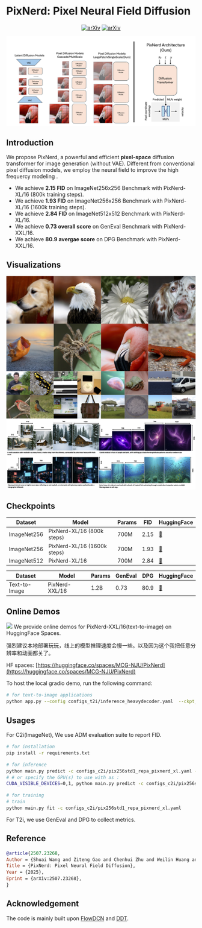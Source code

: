 # PixNerd: Pixel Neural Field Diffusion
<div style="text-align: center;">
  <a href="http://arxiv.org/abs/2507.23268"><img src="https://img.shields.io/badge/arXiv-2507.23268-b31b1b.svg" alt="arXiv"></a>
    <a href="https://huggingface.co/spaces/MCG-NJU/PixNerd"><img src="https://img.shields.io/badge/%F0%9F%A4%97%20Hugging%20Face-Online_Demo-green" alt="arXiv"></a>  
</div>

![](./figs/arch.png)

## Introduction
We propose PixNerd, a powerful and efficient **pixel-space** diffusion transformer for image generation (without VAE). Different from conventional pixel diffusion models, we employ the neural field to improve the high frequercy modeling .

* We achieve **2.15 FID** on ImageNet256x256 Benchmark with PixNerd-XL/16 (800k training steps).
* We achieve **1.93 FID** on ImageNet256x256 Benchmark with PixNerd-XL/16 (1600k training steps).
* We achieve **2.84 FID** on ImageNet512x512 Benchmark with PixNerd-XL/16.
* We achieve **0.73 overall score** on GenEval Benchmark with PixNerd-XXL/16.
* We achieve **80.9 avergae score** on DPG Benchmark with PixNerd-XXL/16.

## Visualizations
![](./figs/pixelnerd_teaser.png)
![](./figs/pixnerd_multires.png)
## Checkpoints

| Dataset       | Model         | Params | FID   | HuggingFace                           |
|---------------|---------------|--------|-------|---------------------------------------|
| ImageNet256   | PixNerd-XL/16 (800k steps) | 700M   | 2.15  | [🤗](https://huggingface.co/MCG-NJU/PixNerd-XL-P16-C2I) |
| ImageNet256   | PixNerd-XL/16 (1600k steps) | 700M   | 1.93  | [🤗](https://huggingface.co/MCG-NJU/PixNerd-XL-P16-C2I) |
| ImageNet512   | PixNerd-XL/16 | 700M   | 2.84  | [🤗](https://huggingface.co/MCG-NJU/PixNerd-XL-P16-C2I) |

| Dataset       | Model         | Params | GenEval | DPG  | HuggingFace                                              |
|---------------|---------------|--------|------|------|----------------------------------------------------------|
| Text-to-Image | PixNerd-XXL/16| 1.2B | 0.73 | 80.9 | [🤗](https://huggingface.co/MCG-NJU/PixNerd-XXL-P16-T2I) |
## Online Demos
![](./figs/demo.png)
We provide online demos for PixNerd-XXL/16(text-to-image) on HuggingFace Spaces.

强烈建议本地部署玩玩，线上的模型推理速度会慢一些。以及因为这个我把任意分辨率和动画都关了。

HF spaces: [https://huggingface.co/spaces/MCG-NJU/PixNerd](https://huggingface.co/spaces/MCG-NJU/PixNerd)

To host the local gradio demo, run the following command:
```bash
# for text-to-image applications
python app.py --config configs_t2i/inference_heavydecoder.yaml  --ckpt_path=XXX.ckpt
```

## Usages
For C2i(ImageNet), We use ADM evaluation suite to report FID.
```bash
# for installation
pip install -r requirements.txt
```

```bash
# for inference
python main.py predict -c configs_c2i/pix256std1_repa_pixnerd_xl.yaml --ckpt_path=XXX.ckpt
# # or specify the GPU(s) to use with as :
CUDA_VISIBLE_DEVICES=0,1, python main.py predict -c configs_c2i/pix256std1_repa_pixnerd_xl.yaml --ckpt_path=XXX.ckpt
```

```bash
# for training
# train
python main.py fit -c configs_c2i/pix256std1_repa_pixnerd_xl.yaml
```
For T2i, we use GenEval and DPG to collect metrics.

## Reference
```bibtex
@article{2507.23268,
Author = {Shuai Wang and Ziteng Gao and Chenhui Zhu and Weilin Huang and Limin Wang},
Title = {PixNerd: Pixel Neural Field Diffusion},
Year = {2025},
Eprint = {arXiv:2507.23268},
}
```

## Acknowledgement
The code is mainly built upon [FlowDCN](https://github.com/MCG-NJU/FlowDCN) and [DDT](https://github.com/MCG-NJU/DDT).
